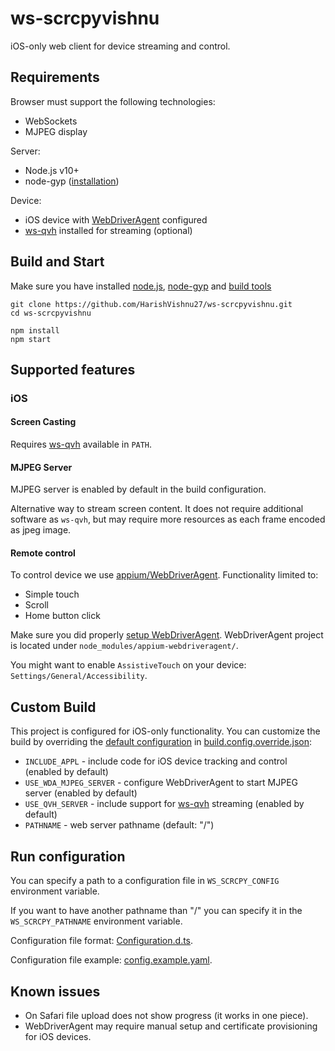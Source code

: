 # ws-scrcpyvishnu

iOS-only web client for device streaming and control.

## Requirements

Browser must support the following technologies:
* WebSockets
* MJPEG display

Server:
* Node.js v10+
* node-gyp ([installation](https://github.com/nodejs/node-gyp#installation))

Device:
* iOS device with [WebDriverAgent][WebDriverAgent] configured
* [ws-qvh][ws-qvh] installed for streaming (optional)

## Build and Start

Make sure you have installed [node.js](https://nodejs.org/en/download/),
[node-gyp](https://github.com/nodejs/node-gyp) and
[build tools](https://github.com/nodejs/node-gyp#installation)
```shell
git clone https://github.com/HarishVishnu27/ws-scrcpyvishnu.git
cd ws-scrcpyvishnu

npm install
npm start
```

## Supported features

### iOS

#### Screen Casting

Requires [ws-qvh][ws-qvh] available in `PATH`.

#### MJPEG Server

MJPEG server is enabled by default in the build configuration.

Alternative way to stream screen content. It does not
require additional software as `ws-qvh`, but may require more resources as each
frame encoded as jpeg image.

#### Remote control

To control device we use [appium/WebDriverAgent][WebDriverAgent].
Functionality limited to:
* Simple touch
* Scroll
* Home button click

Make sure you did properly [setup WebDriverAgent](https://appium.io/docs/en/drivers/ios-xcuitest-real-devices/).
WebDriverAgent project is located under `node_modules/appium-webdriveragent/`.

You might want to enable `AssistiveTouch` on your device: `Settings/General/Accessibility`.

## Custom Build

This project is configured for iOS-only functionality. You can customize the build by overriding the
[default configuration](/webpack/default.build.config.json) in
[build.config.override.json](/build.config.override.json):

* `INCLUDE_APPL` - include code for iOS device tracking and control (enabled by default)
* `USE_WDA_MJPEG_SERVER` - configure WebDriverAgent to start MJPEG server (enabled by default)
* `USE_QVH_SERVER` - include support for [ws-qvh][ws-qvh] streaming (enabled by default)
* `PATHNAME` - web server pathname (default: "/")

## Run configuration

You can specify a path to a configuration file in `WS_SCRCPY_CONFIG`
environment variable.

If you want to have another pathname than "/" you can specify it in the
`WS_SCRCPY_PATHNAME` environment variable.

Configuration file format: [Configuration.d.ts](/src/types/Configuration.d.ts).

Configuration file example: [config.example.yaml](/config.example.yaml).

## Known issues

* On Safari file upload does not show progress (it works in one piece).
* WebDriverAgent may require manual setup and certificate provisioning for iOS devices.

[scrcpy]: https://github.com/Genymobile/scrcpy
[scrcpy]: https://github.com/Genymobile/scrcpy
[fork]: https://github.com/NetrisTV/scrcpy
[ws-qvh]: https://github.com/NetrisTV/ws-qvh
[WebDriverAgent]: https://github.com/appium/WebDriverAgent
